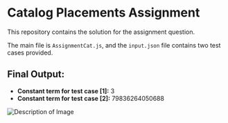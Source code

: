 # Catalog Placements Assignment

This repository contains the solution for the assignment question.

The main file is `AssignmentCat.js`, and the `input.json` file contains two test cases provided.

## Final Output:

- **Constant term for test case [1]:** 3
- **Constant term for test case [2]:** 79836264050688

![Description of Image](https://onedrive.live.com/download?resid=s!Aqa9RfWQd1qSiph6RMtoj8nFH6IfcA)

